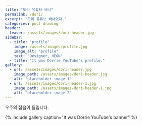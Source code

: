 ```yaml
---
title: "도리 유튜브 배너"
permalink: /dori/
excerpt: "도리 유튜브 배너였다."
categories: post drawing
header:
  teaser: /assets/images/dori-header.jpg
sidebar:
  - title: "profile"
    image: /assets/images/profile.jpg
    image_alt: "profile"
    text: "Designer, HEON"
  - title: "It was Dorrie YouTube's profile."
gallery:
  - url: /assets/images/dori-header.jpg
    image_path: /assets/images/dori-header.jpg
    alt: "placeholder image 1"
  - url: /assets/images/dori-header-1.jpg
    image_path: /assets/images/dori-header-1.jpg
    alt: "placeholder image 2"
---
```


우주의 잡음이 들립니다.

{% include gallery caption="It was Dorrie YouTube's banner" %}


